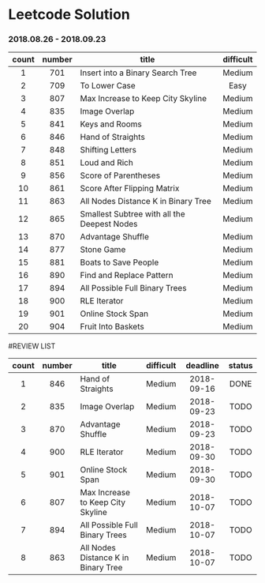 # Leetcode Solution

### 2018.08.26 - 2018.09.23
count | number | title  | difficult                               
:-----:|:----:| ------ |:-----:                        
1 | 701 |   Insert into a Binary Search Tree |  Medium        
2 | 709 |    To Lower Case | Easy   
3 | 807 |   Max Increase to Keep City Skyline  | Medium
4 | 835 |   Image Overlap   | Medium
5 | 841 |  Keys and Rooms    | Medium
6 | 846 |  Hand of Straights   |  Medium        
7 | 848 |   Shifting Letters    | Medium   
8 | 851 |   Loud and Rich   | Medium
9 | 856 |  Score of Parentheses     | Medium
10 | 861 |   Score After Flipping Matrix  | Medium
11 | 863 |   All Nodes Distance K in Binary Tree  |  Medium        
12 | 865 |  Smallest Subtree with all the Deepest Nodes    | Medium   
13 | 870 |  Advantage Shuffle    | Medium
14 | 877 |  Stone Game    | Medium
15 | 881 |  Boats to Save People    | Medium
16 | 890 |  Find and Replace Pattern   |  Medium        
17 | 894 |  All Possible Full Binary Trees    | Medium   
18 | 900 |  RLE Iterator    | Medium
19 | 901 |  Online Stock Span     | Medium
20 | 904 |  Fruit Into Baskets    | Medium


#REVIEW LIST

count | number | title  | difficult  |  deadline | status                               
:-----:|:----:| ------ |:-----:| :-----:| :-----:| 
1 |  846 |  Hand of Straights                   | Medium    | 2018-09-16 | DONE
2 |  835 |   Image Overlap                      | Medium    | 2018-09-23 | TODO
3 |  870 |  Advantage Shuffle                   | Medium    | 2018-09-23 | TODO
4 |  900 |  RLE Iterator                        | Medium    | 2018-09-30 | TODO
5 |  901 |  Online Stock Span                   | Medium    | 2018-09-30 | TODO
6 |  807 |   Max Increase to Keep City Skyline  | Medium    | 2018-10-07 | TODO
7 |  894 |  All Possible Full Binary Trees      | Medium    | 2018-10-07 | TODO
8 |  863 | All Nodes Distance K in Binary Tree  | Medium    | 2018-10-07 | TODO

